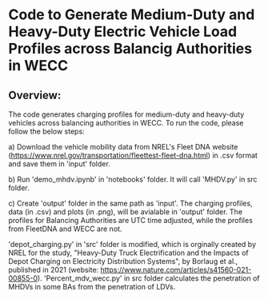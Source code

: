 # Code to Generate Medium-Duty and Heavy-Duty Electric Vehicle Load Profiles across Balancig Authorities in WECC

## Overview:  
The code generates charging profiles for medium-duty and heavy-duty vehicles across balancing authorities in WECC. To run the code, please follow the below steps:

a) Download the vehicle mobility data from NREL's Fleet DNA website (https://www.nrel.gov/transportation/fleettest-fleet-dna.html) in .csv format and save them in 'input' folder. 

b) Run 'demo_mhdv.ipynb' in 'notebooks' folder. It will call 'MHDV.py' in src folder.

c) Create 'output' folder in the same path as 'input'. The charging profiles, data (in .csv) and plots (in .png), will be avialable in 'output' folder. The profiles for Balancing Authorities are UTC time adjusted, while the profiles from FleetDNA and WECC are not. 

'depot_charging.py' in 'src' folder is modified, which is orginally created by NREL for the study, "Heavy-Duty Truck Electrification and the Impacts of Depot Charging
on Electricity Distribution Systems", by Borlaug et al., published in 2021 (website: https://www.nature.com/articles/s41560-021-00855-0). 
'Percent_mdv_wecc.py' in src folder calculates the penetration of MHDVs in some BAs from the penetration of LDVs. 
